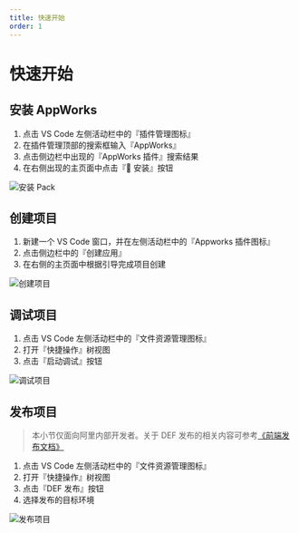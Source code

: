 ```yaml
---
title: 快速开始
order: 1
---
```


# 快速开始

## 安装 AppWorks

1. 点击 VS Code 左侧活动栏中的『插件管理图标』
2. 在插件管理顶部的搜索框输入『AppWorks』
3. 点击侧边栏中出现的『AppWorks 插件』搜索结果
4. 在右侧出现的主页面中点击『 安装』按钮

![安装 Pack](https://img.alicdn.com/imgextra/i3/O1CN01Bd8dKm1GsZDQjYv4t_!!6000000000678-2-tps-2880-1650.png_790x10000.jpg)

## 创建项目

1. 新建一个 VS Code 窗口，并在左侧活动栏中的『Appworks 插件图标』
2. 点击侧边栏中的『创建应用』
3. 在右侧的主页面中根据引导完成项目创建

![创建项目](https://img.alicdn.com/imgextra/i2/O1CN01eyGttl1a1FPvVX2Do_!!6000000003269-2-tps-2048-1536.png_790x10000.jpg)

## 调试项目

1. 点击 VS Code 左侧活动栏中的『文件资源管理图标』
2. 打开『快捷操作』树视图
3. 点击『启动调试』按钮

![调试项目](https://img.alicdn.com/imgextra/i3/O1CN01t8QNHF1yNjdsgcSyH_!!6000000006567-2-tps-2048-1536.png_790x10000.jpg)

## 发布项目

> 本小节仅面向阿里内部开发者。关于 DEF 发布的相关内容可参考[《前端发布文档》](https://work.def.alibaba-inc.com/doc/index)

1. 点击 VS Code 左侧活动栏中的『文件资源管理图标』
2. 打开『快捷操作』树视图
3. 点击『DEF 发布』按钮
4. 选择发布的目标环境

![发布项目](https://img.alicdn.com/imgextra/i3/O1CN012kgrX029vagwn4Cgv_!!6000000008130-2-tps-2048-1536.png_790x10000.jpg)
